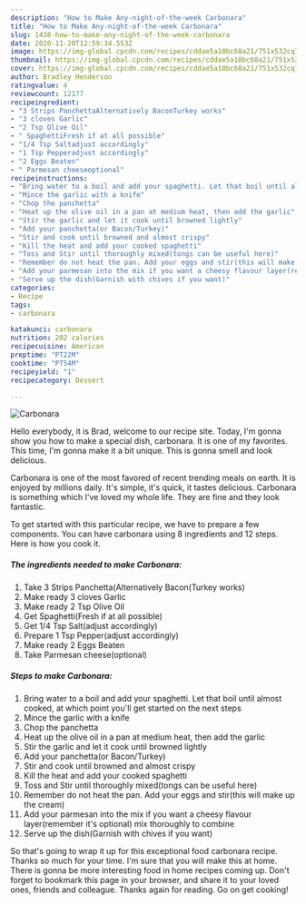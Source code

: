 ```yaml
---
description: "How to Make Any-night-of-the-week Carbonara"
title: "How to Make Any-night-of-the-week Carbonara"
slug: 1438-how-to-make-any-night-of-the-week-carbonara
date: 2020-11-20T12:59:34.553Z
image: https://img-global.cpcdn.com/recipes/cddae5a10bc68a21/751x532cq70/carbonara-recipe-main-photo.jpg
thumbnail: https://img-global.cpcdn.com/recipes/cddae5a10bc68a21/751x532cq70/carbonara-recipe-main-photo.jpg
cover: https://img-global.cpcdn.com/recipes/cddae5a10bc68a21/751x532cq70/carbonara-recipe-main-photo.jpg
author: Bradley Henderson
ratingvalue: 4
reviewcount: 12177
recipeingredient:
- "3 Strips PanchettaAlternatively BaconTurkey works"
- "3 cloves Garlic"
- "2 Tsp Olive Oil"
- " SpaghettiFresh if at all possible"
- "1/4 Tsp Saltadjust accordingly"
- "1 Tsp Pepperadjust accordingly"
- "2 Eggs Beaten"
- " Parmesan cheeseoptional"
recipeinstructions:
- "Bring water to a boil and add your spaghetti. Let that boil until almost cooked, at which point you&#39;ll get started on the next steps"
- "Mince the garlic with a knife"
- "Chop the panchetta"
- "Heat up the olive oil in a pan at medium heat, then add the garlic"
- "Stir the garlic and let it cook until browned lightly"
- "Add your panchetta(or Bacon/Turkey)"
- "Stir and cook until browned and almost crispy"
- "Kill the heat and add your cooked spaghetti"
- "Toss and Stir until thoroughly mixed(tongs can be useful here)"
- "Remember do not heat the pan. Add your eggs and stir(this will make up the cream)"
- "Add your parmesan into the mix if you want a cheesy flavour layer(remember it&#39;s optional) mix thoroughly to combine"
- "Serve up the dish(Garnish with chives if you want)"
categories:
- Recipe
tags:
- carbonara

katakunci: carbonara 
nutrition: 202 calories
recipecuisine: American
preptime: "PT22M"
cooktime: "PT54M"
recipeyield: "1"
recipecategory: Dessert

---
```



![Carbonara](https://img-global.cpcdn.com/recipes/cddae5a10bc68a21/751x532cq70/carbonara-recipe-main-photo.jpg)

Hello everybody, it is Brad, welcome to our recipe site. Today, I'm gonna show you how to make a special dish, carbonara. It is one of my favorites. This time, I'm gonna make it a bit unique. This is gonna smell and look delicious.



Carbonara is one of the most favored of recent trending meals on earth. It is enjoyed by millions daily. It's simple, it's quick, it tastes delicious. Carbonara is something which I've loved my whole life. They are fine and they look fantastic.


To get started with this particular recipe, we have to prepare a few components. You can have carbonara using 8 ingredients and 12 steps. Here is how you cook it.

<!--inarticleads1-->

##### The ingredients needed to make Carbonara:

1. Take 3 Strips Panchetta(Alternatively Bacon(Turkey works)
1. Make ready 3 cloves Garlic
1. Make ready 2 Tsp Olive Oil
1. Get  Spaghetti(Fresh if at all possible)
1. Get 1/4 Tsp Salt(adjust accordingly)
1. Prepare 1 Tsp Pepper(adjust accordingly)
1. Make ready 2 Eggs Beaten
1. Take  Parmesan cheese(optional)




<!--inarticleads2-->

##### Steps to make Carbonara:

1. Bring water to a boil and add your spaghetti. Let that boil until almost cooked, at which point you&#39;ll get started on the next steps
1. Mince the garlic with a knife
1. Chop the panchetta
1. Heat up the olive oil in a pan at medium heat, then add the garlic
1. Stir the garlic and let it cook until browned lightly
1. Add your panchetta(or Bacon/Turkey)
1. Stir and cook until browned and almost crispy
1. Kill the heat and add your cooked spaghetti
1. Toss and Stir until thoroughly mixed(tongs can be useful here)
1. Remember do not heat the pan. Add your eggs and stir(this will make up the cream)
1. Add your parmesan into the mix if you want a cheesy flavour layer(remember it&#39;s optional) mix thoroughly to combine
1. Serve up the dish(Garnish with chives if you want)




So that's going to wrap it up for this exceptional food carbonara recipe. Thanks so much for your time. I'm sure that you will make this at home. There is gonna be more interesting food in home recipes coming up. Don't forget to bookmark this page in your browser, and share it to your loved ones, friends and colleague. Thanks again for reading. Go on get cooking!
